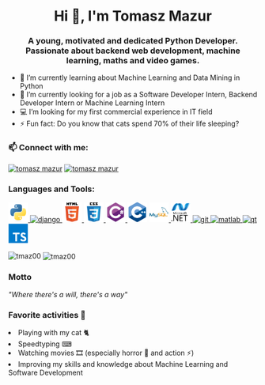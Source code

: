 <h1 align="center">Hi 👋, I'm Tomasz Mazur</h1>
<h3 align="center">A young, motivated and dedicated Python Developer. Passionate about backend web development, machine learning, maths and video games.</h3>

- 🔨 I’m currently learning about Machine Learning and Data Mining in Python
- 🔭 I’m currently looking for a job as a Software Developer Intern, Backend Developer Intern or Machine Learning Intern
- 💻 I’m looking for my first commercial experience in IT field
- ⚡ Fun fact: Do you know that cats spend 70% of their life sleeping?

<h3 align="left">📫 Connect with me:</h3>
<p align="left">
<a href="[https://linkedin.com/in/tomasz mazur](https://www.linkedin.com/in/tomasz-mazur-023767267/)" target="blank"><img align="center" src="https://raw.githubusercontent.com/rahuldkjain/github-profile-readme-generator/master/src/images/icons/Social/linked-in-alt.svg" alt="tomasz mazur" height="30" width="40" /></a>
<a href="[https://fb.com/tomasz mazur](https://www.facebook.com/people/Tomasz-Mazur/pfbid02J1Gxm2V8quFt7KGSWbyVkYRhpgFKbK2n5x86gZsES1wysECPHEs9nYyxoiuXiW3il/)" target="blank"><img align="center" src="https://raw.githubusercontent.com/rahuldkjain/github-profile-readme-generator/master/src/images/icons/Social/facebook.svg" alt="tomasz mazur" height="30" width="40" /></a>
</p>

<h3 align="left">Languages and Tools:</h3>
<p align="left">
  <a href="https://www.python.org" target="_blank" rel="noreferrer"> <img src="https://raw.githubusercontent.com/devicons/devicon/master/icons/python/python-original.svg" alt="python" width="40" height="40"/> </a>
  <a href="https://www.djangoproject.com/" target="_blank" rel="noreferrer"> <img src="https://cdn.worldvectorlogo.com/logos/django.svg" alt="django" width="40" height="40"/> </a>
  <a href="https://www.w3.org/html/" target="_blank" rel="noreferrer"> <img src="https://raw.githubusercontent.com/devicons/devicon/master/icons/html5/html5-original-wordmark.svg" alt="html5" width="40" height="40"/> </a>
  <a href="https://www.w3schools.com/css/" target="_blank" rel="noreferrer"> <img src="https://raw.githubusercontent.com/devicons/devicon/master/icons/css3/css3-original-wordmark.svg" alt="css3" width="40" height="40"/> </a>
  <a href="https://www.w3schools.com/cs/" target="_blank" rel="noreferrer"> <img src="https://raw.githubusercontent.com/devicons/devicon/master/icons/csharp/csharp-original.svg" alt="csharp" width="40" height="40"/> </a>
  <a href="https://www.w3schools.com/cpp/" target="_blank" rel="noreferrer"> <img src="https://raw.githubusercontent.com/devicons/devicon/master/icons/cplusplus/cplusplus-original.svg" alt="cplusplus" width="40" height="40"/></a>
  <a href="https://www.mysql.com/" target="_blank" rel="noreferrer"> <img src="https://raw.githubusercontent.com/devicons/devicon/master/icons/mysql/mysql-original-wordmark.svg" alt="mysql" width="40" height="40"/> </a>
  <a href="https://dotnet.microsoft.com/" target="_blank" rel="noreferrer"> <img src="https://raw.githubusercontent.com/devicons/devicon/master/icons/dot-net/dot-net-original-wordmark.svg" alt="dotnet" width="40" height="40"/> </a>
  <a href="https://git-scm.com/" target="_blank" rel="noreferrer"> <img src="https://www.vectorlogo.zone/logos/git-scm/git-scm-icon.svg" alt="git" width="40" height="40"/> </a>
  <a href="https://www.mathworks.com/" target="_blank" rel="noreferrer"> <img src="https://upload.wikimedia.org/wikipedia/commons/2/21/Matlab_Logo.png" alt="matlab" width="40" height="40"/> </a>
  <a href="https://www.qt.io/" target="_blank" rel="noreferrer"> <img src="https://upload.wikimedia.org/wikipedia/commons/0/0b/Qt_logo_2016.svg" alt="qt" width="40" height="40"/> </a>
  <a href="https://www.typescriptlang.org/" target="_blank" rel="noreferrer"> <img src="https://raw.githubusercontent.com/devicons/devicon/master/icons/typescript/typescript-original.svg" alt="typescript" width="40" height="40"/></a>
</p>

<p><img align="left" src="https://github-readme-stats.vercel.app/api/top-langs?username=tmaz00&show_icons=true&locale=en&layout=compact&exclude_repo=onx-task" alt="tmaz00" /></p>

<p>&nbsp;<img align="center" src="https://github-readme-stats.vercel.app/api?username=tmaz00&show_icons=true&locale=en" alt="tmaz00" /></p>

<h3>Motto</h3>
<i>"Where there's a will, there's a way"</i>

<h3>Favorite activities 🤍</h3>
<li> Playing with my cat 🐈
<li> Speedtyping ⌨
<li> Watching movies 🎞 (especially horror 👻 and action ⚡)
<li> Improving my skills and knowledge about Machine Learning and Software Development
